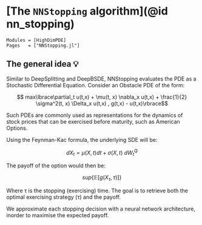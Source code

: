 # [The `NNStopping` algorithm](@id nn_stopping)

```@autodocs
Modules = [HighDimPDE]
Pages   = ["NNStopping.jl"]
```
## The general idea 💡

Similar to DeepSplitting and DeepBSDE, NNStopping evaluates the PDE as a Stochastic Differential Equation. Consider an Obstacle PDE of the form:
```math
 max\lbrace\partial_t u(t,x) + \mu(t, x) \nabla_x u(t,x) + \frac{1}{2} \sigma^2(t, x) \Delta_x u(t,x) , g(t,x) - u(t,x)\rbrace
```

Such PDEs are commonly used as representations for the dynamics of stock prices that can be exercised before maturity, such as American Options.

Using the Feynman-Kac formula, the underlying SDE will be:

```math
dX_{t}=\mu(X,t)dt + \sigma(X,t)\ dW_{t}^{Q}
```

The payoff of the option would then be:

```math
sup\lbrace\mathbb{E}[g(X_\tau, \tau)]\rbrace
```
Where τ is the stopping (exercising) time. The goal is to retrieve both the optimal exercising strategy (τ) and the payoff.

We approximate each stopping decision with a neural network architecture, inorder to maximise the expected payoff.
